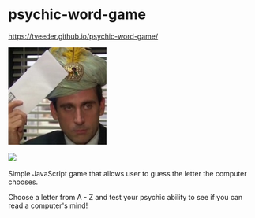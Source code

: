 # psychic-word-game


 https://tveeder.github.io/psychic-word-game/

<img src="assets/images/mscott.jpg">


![](https://media.giphy.com/media/3LgblSD8qfnMs/giphy.gif)


Simple JavaScript game that allows user to guess the letter the computer chooses.

Choose a letter from A - Z and test your psychic ability to see if you can read a computer's mind!


